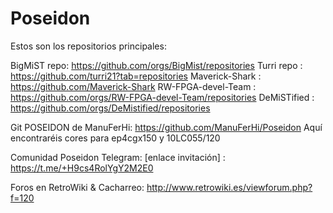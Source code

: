 # Poseidon
Estos son los repositorios principales:

BigMiST repo: https://github.com/orgs/BigMist/repositories
Turri repo : https://github.com/turri21?tab=repositories
Maverick-Shark : https://github.com/Maverick-Shark
RW-FPGA-devel-Team : https://github.com/orgs/RW-FPGA-devel-Team/repositories
DeMiSTified : https://github.com/orgs/DeMistified/repositories

Git POSEIDON de ManuFerHi: https://github.com/ManuFerHi/Poseidon
Aquí encontraréis cores para ep4cgx150 y 10LC055/120

Comunidad Poseidon Telegram: [enlace invitación] : https://t.me/+H9cs4RolYgY2M2E0

Foros en RetroWiki & Cacharreo: http://www.retrowiki.es/viewforum.php?f=120
